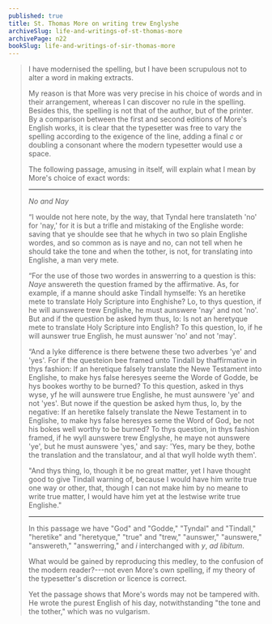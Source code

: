 ```yaml
---
published: true
title: St. Thomas More on writing trew Englyshe
archiveSlug: life-and-writings-of-st-thomas-more
archivePage: n22
bookSlug: life-and-writings-of-sir-thomas-more
---
```


> I have modernised the spelling, but I have been scrupulous not to alter a word in making extracts.
>
> My reason is that More was very precise in his choice of words and in their arrangement, whereas I can discover no rule in the spelling. Besides this, the spelling is not that of the author, but of the printer. By a comparison between the first and second editions of More's English works, it is clear that the typesetter was free to vary the spelling according to the exigence of the line, adding a final *c* or doubling a consonant where the modern typesetter would use a space.
>
> The following passage, amusing in itself, will explain what I mean by More's choice of exact words:
>
> ---
>
> *No and Nay*
>
> “I woulde not here note, by the way, that Tyndal here translateth 'no' for 'nay,' for it is but a trifle and mistaking of the Englishe worde: saving that ye shoulde see that he whych in two so plain Englishe wordes, and so common as is naye and no, can not tell when he should take the tone and when the tother, is not, for translating into Englishe, a man very mete.
>
> “For the use of those two wordes in answerring to a question is this: *Naye* answereth the question framed by the affirmative. As, for example, if a manne should aske Tindall hymselfe: Ys an heretike mete to translate Holy Scripture into Enghishe? Lo, to thys question, if he will aunswere trew Englishe, he must aunswere 'nay' and not 'no'. But and if the question be asked hym thus, lo: Is not an heretyque mete to translate Holy Scripture into English? To this question, lo, if he will aunswer true English, he must aunswer 'no' and not 'may'.
>
> “And a lyke difference is there betwene these two adverbes 'ye' and 'yes'. For if the questeion bee framed unto Tindall by thaffirmative in thys fashion: If an heretique falsely translate the Newe Testament into Englishe, to make hys false heresyes seeme the Worde of Godde, be hys bookes worthy to be burned? To this question, asked in thys wyse, yf he will aunswere true Englishe, he must aunswere 'ye' and not 'yes'. But nowe if the question be asked hym thus, lo, by the negative: If an heretike falsely translate the Newe Testament in to Englishe, to make hys false heresyes seme the Word of God, be not his bokes well worthy to be burned? To thys question, in thys fashion framed, if he wyll aunswere trew Englyshe, he maye not aunswere 'ye', but he must aunswere 'yes,' and say: 'Yes, mary be they, bothe the translation and the translatour, and al that wyll holde wyth them'.
>
> "And thys thing, lo, though it be no great matter, yet I have thought good to give Tindall warning of, because I would have him write true one way or other, that, though I can not make him by no meane to write true matter, I would have him yet at the lestwise write true Englishe."
>
> ---
>
> In this passage we have "God" and "Godde," "Tyndal" and "Tindall," "heretike" and "heretyque," "true" and "trew," "aunswer," "aunswere," "answereth," "answerring," and *i* interchanged with *y*, *ad libitum*.
>
> What would be gained by reproducing this medley, to the confusion of the modern reader?---not even More's own spelling, if my theory of the typesetter's discretion or licence is correct.
>
> Yet the passage shows that More's words may not be tampered with. He wrote the purest English of his day, notwithstanding "the tone and the tother," which was no vulgarism.
